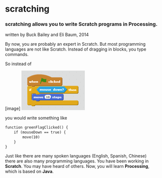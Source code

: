 # scratching

### scratching allows you to write Scratch programs in Processing.

written by Buck Bailey and Eli Baum, 2014


By now, you are probably an expert in Scratch. But most programming languages are not like Scratch. Instead of dragging in blocks, you type commands.

So instead of

[image]
![Scratch example](readme-img/scratch-example.png)

you would write something like
```
function greenFlagClicked() {
    if (mouseDown == true) {
        move(10)
    }
}
```
Just like there are many spoken languages (English, Spanish, Chinese) there are also many programming languages. You have been working in **Scratch**. You may have heard of others. Now, you will learn **Processing**, which is based on **Java**.
